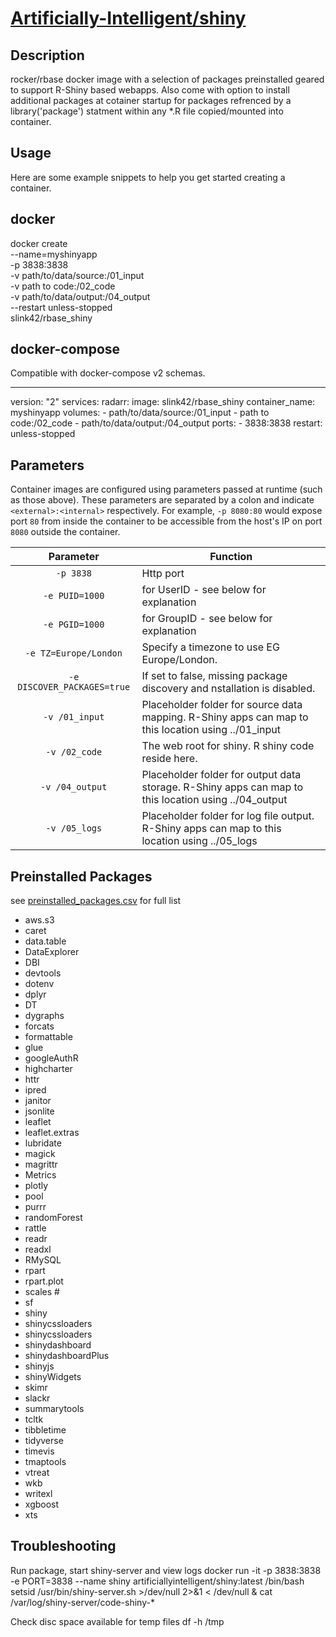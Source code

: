 # [Artificially-Intelligent/shiny](https://github.com/Artificially-Intelligent/shiny)

## Description
rocker/rbase docker image with a selection of packages preinstalled geared to support R-Shiny based webapps. Also come with option to install additional packages at cotainer startup for packages refrenced by a library('package') statment within any *.R file copied/mounted into container.  

## Usage

Here are some example snippets to help you get started creating a container.

## docker

docker create \
  --name=myshinyapp \
  -p 3838:3838 \
  -v path/to/data/source:/01_input \
  -v path to code:/02_code \
  -v path/to/data/output:/04_output \
  --restart unless-stopped \
  slink42/rbase_shiny

## docker-compose

Compatible with docker-compose v2 schemas.

---
version: "2"
services:
  radarr:
    image: slink42/rbase_shiny
    container_name: myshinyapp
    volumes:
      - path/to/data/source:/01_input
      - path to code:/02_code
      - path/to/data/output:/04_output
    ports:
      - 3838:3838
    restart: unless-stopped

## Parameters

Container images are configured using parameters passed at runtime (such as those above). These parameters are separated by a colon and indicate `<external>:<internal>` respectively. For example, `-p 8080:80` would expose port `80` from inside the container to be accessible from the host's IP on port `8080` outside the container.

| Parameter | Function |
| :----: | --- |
| `-p 3838` | Http port |
| `-e PUID=1000` | for UserID - see below for explanation |
| `-e PGID=1000` | for GroupID - see below for explanation |
| `-e TZ=Europe/London` | Specify a timezone to use EG Europe/London. |
| `-e DISCOVER_PACKAGES=true` | If set to false, missing package discovery and nstallation is disabled. |
| `-v /01_input` | Placeholder folder for source data mapping. R-Shiny apps can map to this location using ../01_input|
| `-v /02_code` | The web root for shiny. R shiny code reside here. |
| `-v /04_output` | Placeholder folder for output data storage. R-Shiny apps can map to this location using ../04_output|
| `-v /05_logs` | Placeholder folder for log file output. R-Shiny apps can map to this location using ../05_logs|


## Preinstalled Packages

see [preinstalled_packages.csv](https://github.com/Artificially-Intelligent/shiny/blob/master/preinstalled_packages.csv) for full list

* aws.s3
* caret
* data.table
* DataExplorer
* DBI
* devtools
* dotenv
* dplyr
* DT
* dygraphs 
* forcats
* formattable
* glue
* googleAuthR
* highcharter
* httr
* ipred
* janitor
* jsonlite
* leaflet
* leaflet.extras
* lubridate
* magick
* magrittr
* Metrics
* plotly
* pool
* purrr
* randomForest
* rattle
* readr
* readxl
* RMySQL
* rpart
* rpart.plot
* scales #
* sf
* shiny
* shinycssloaders
* shinycssloaders
* shinydashboard
* shinydashboardPlus
* shinyjs
* shinyWidgets
* skimr
* slackr
* summarytools
* tcltk
* tibbletime
* tidyverse
* timevis
* tmaptools
* vtreat
* wkb
* writexl
* xgboost
* xts

## Troubleshooting

Run package, start shiny-server and view logs
 docker run -it -p 3838:3838 -e PORT=3838 --name shiny artificiallyintelligent/shiny:latest /bin/bash
 setsid /usr/bin/shiny-server.sh >/dev/null 2>&1 < /dev/null &
 cat /var/log/shiny-server/code-shiny-*

Check disc space available for temp files
 df -h /tmp